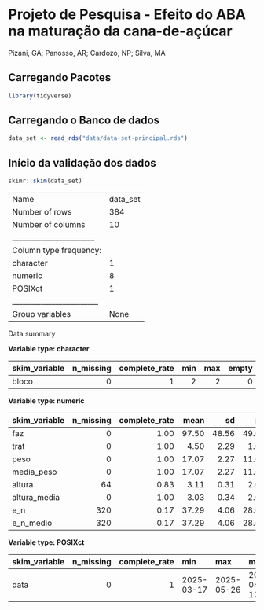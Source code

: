 
<!-- README.md is generated from README.Rmd. Please edit that file -->

# Projeto de Pesquisa - Efeito do ABA na maturação da cana-de-açúcar

Pizani, GA; Panosso, AR; Cardozo, NP; Silva, MA

## Carregando Pacotes

``` r
library(tidyverse)
```

## Carregando o Banco de dados

``` r
data_set <- read_rds("data/data-set-principal.rds")
```

## Início da validação dos dados

``` r
skimr::skim(data_set)
```

|                                                  |          |
|:-------------------------------------------------|:---------|
| Name                                             | data_set |
| Number of rows                                   | 384      |
| Number of columns                                | 10       |
| \_\_\_\_\_\_\_\_\_\_\_\_\_\_\_\_\_\_\_\_\_\_\_   |          |
| Column type frequency:                           |          |
| character                                        | 1        |
| numeric                                          | 8        |
| POSIXct                                          | 1        |
| \_\_\_\_\_\_\_\_\_\_\_\_\_\_\_\_\_\_\_\_\_\_\_\_ |          |
| Group variables                                  | None     |

Data summary

**Variable type: character**

| skim_variable | n_missing | complete_rate | min | max | empty | n_unique | whitespace |
|:--------------|----------:|--------------:|----:|----:|------:|---------:|-----------:|
| bloco         |         0 |             1 |   2 |   2 |     0 |        4 |          0 |

**Variable type: numeric**

| skim_variable | n_missing | complete_rate | mean | sd | p0 | p25 | p50 | p75 | p100 | hist |
|:---|---:|---:|---:|---:|---:|---:|---:|---:|---:|:---|
| faz | 0 | 1.00 | 97.50 | 48.56 | 49.00 | 49.00 | 97.50 | 146.00 | 146.00 | ▇▁▁▁▇ |
| trat | 0 | 1.00 | 4.50 | 2.29 | 1.00 | 2.75 | 4.50 | 6.25 | 8.00 | ▇▃▇▃▇ |
| peso | 0 | 1.00 | 17.07 | 2.27 | 11.65 | 15.46 | 17.10 | 18.72 | 23.19 | ▂▆▇▅▁ |
| media_peso | 0 | 1.00 | 17.07 | 2.27 | 11.65 | 15.46 | 17.10 | 18.72 | 23.19 | ▂▆▇▅▁ |
| altura | 64 | 0.83 | 3.11 | 0.31 | 2.06 | 2.88 | 3.10 | 3.31 | 3.80 | ▁▂▇▇▃ |
| altura_media | 0 | 1.00 | 3.03 | 0.34 | 2.06 | 2.78 | 3.02 | 3.27 | 3.80 | ▁▅▇▆▃ |
| e_n | 320 | 0.17 | 37.29 | 4.06 | 28.67 | 33.67 | 37.17 | 40.75 | 45.33 | ▂▇▆▆▃ |
| e_n_medio | 320 | 0.17 | 37.29 | 4.06 | 28.67 | 33.67 | 37.17 | 40.75 | 45.33 | ▂▇▆▆▃ |

**Variable type: POSIXct**

| skim_variable | n_missing | complete_rate | min | max | median | n_unique |
|:---|---:|---:|:---|:---|:---|---:|
| data | 0 | 1 | 2025-03-17 | 2025-05-26 | 2025-04-21 12:00:00 | 6 |
